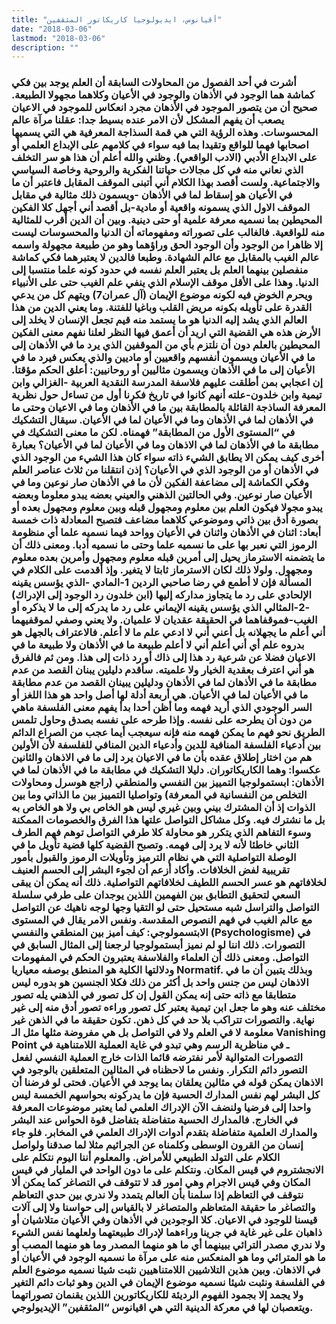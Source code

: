 ```yaml
---
title: "أقيانوس، ايديولوجيا كاريكاتور المثقفين"
date: "2018-03-06"
lastmod: "2018-03-06"
description: ""
---
```

### أشرت في أحد الفصول من المحاولات السابقة أن العلم يوجد بين فكي كماشة هما الوجود في الأذهان والوجود في الأعيان وكلاهما مجهولا الطبيعة. صحيح أن من يتصور الموجود في الأذهان مجرد انعكاس للموجود في الاعيان يصعب أن يفهم المشكل لأن الامر عنده بسيط جدا: عقلنا مرآة عالم المحسوسات. وهذه الرؤية التي هي قمة السذاجة المعرفية هي التي يسميها اصحابها فهما للواقع وتقيدا بما فيه سواء في كلامهم على الإبداع العلمي أو على الابداع الأدبي (الادب الواقعي). وظني والله أعلم أن هذا هو سر التخلف الذي نعاني منه في كل مجالات حياتنا الفكرية والروحية وخاصة السياسي والاجتماعية. ولست أقصد بهذا الكلام أني أتبنى الموقف المقابل فاعتبر أن ما في الأعيان هو إسقاط لما في الأذهان -ويسمون ذلك مثالية في مقابل الموقف الاول الذي يسمونه واقعية أو مادية-بل أقصد أني أجهل كلا الفكين المحيطين بما نسميه معرفة علمية أو حتى دينية. وبين أن الدين أقرب للمثالية منه للواقعية. فالغالب على تصوراته ومفهوماته أن الدنيا والمحسوسات ليست إلا ظاهرا من الوجود وأن الوجود الحق وراؤهما وهو من طبيعة مجهولة واسمه عالم الغيب بالمقابل مع عالم الشهادة. وطبعا فالدين لا يعتبرهما فكي كماشة منفصلين بينهما العلم بل يعتبر العلم نفسه في حدود كونه علما منتسبا إلى الدنيا. وهذا على الأقل موقف الإسلام الذي ينفي علم الغيب حتى على الأنبياء ويحرم الخوض فيه لكونه موضوع الإيمان (آل عمران7) ويتهم كل من يدعي القدرة على تأويله بكونه مريض القلب وباغيا للفتنة. وما يعني الدين من هذا العالم الذي يشد إليه الدنيا هو ما يستمد منه قيم تجعل الإنسان لا يخلد إلى الأرض هذه هي القضية التي اريد أن أعمق فيها النظر لعلنا نفهم معنى الفكين المحيطين بالعلم دون أن نلتزم بأي من الموقفين الذي يرد ما في الأذهان إلى ما في الأعيان ويسمون أنفسهم واقعيين أو ماديين والذي يعكس فيرد ما في الأعيان إلى ما في الأذهان ويسمون مثاليين أو روحانيين: أعلق الحكم مؤقتا. إن اعجابي بمن أطلقت عليهم فلاسفة المدرسة النقدية العربية -الغزالي وابن تيمية وابن خلدون-علته أنهم كانوا في تاريخ فكرنا أول من تساءل حول نظرية المعرفة الساذجة القائلة بالمطابقة بين ما في الأذهان وما في الاعيان وحتى ما في الأذهان لما في الأذهان وما في الأعيان لما في الأعيان. سيقال التشكيك في “المستوى الأول من المطابقة” فهمناه. لكن ما معنى التشكيك في مطابقة ما في الأذهان لما في الاذهان وما في الأعيان لما في الأعيان؟ بعبارة أخرى كيف يمكن الا يطابق الشيء ذاته سواء كان هذا الشيء من الوجود الذي في الأذهان أو من الوجود الذي في الأعيان؟ إذن انتقلنا من ثلاث عناصر العلم وفكي الكماشة إلى مضاعفة الفكين لأن ما في الأذهان صار نوعين وما في الأعيان صار نوعين. وفي الحالتين الذهني والعيني بعضه يبدو معلوما وبعضه يبدو مجولا فيكون العلم بين معلوم ومجهول قبله وبين معلوم ومجهول بعده أو بصورة أدق بين ذاتي وموضوعي كلاهما مضاعف فتصبح المعادلة ذات خمسة أبعاد: اثنان في الأذهان واثنان في الأعيان وواحد فيما نسميه علما أي منظومة الرموز التي نعبر بها على ما نسميه علما وحتى ما نسميه أدبا. ومعنى ذلك أن ما يتضمنه الاسترماز يحيل إلى أمرين قبله معلوم ومجهول وأمرين بعده معلوم ومجهول. ولولا ذلك لكان الاسترماز ثابتا لا يتغير. وإذ أقدمت على الكلام في المسألة فإن لا أطمع في رضا صاحبي الردين 1-المادي -الذي يؤسس يقينه الإلحادي على رد ما يتجاوز مداركه إليها (ابن خلدون رد الوجود إلى الإدراك) -2-المثالي الذي يؤسس يقينه الإيماني على رد ما يدركه إلى ما لا يذكره أو الغيب-فموقفاهما في الحقيقة عقديان لا علميان. ولا يعني وصفي لموقفيهما أني أعلم ما يجهلانه بل أعني أني لا ادعي علم ما لا أعلم. فالاعتراف بالجهل هو بدروه علم أي أني أعلم أني لا أعلم طبيعة ما في الأذهان ولا طبيعة ما في الاعيان فضلا عن شرعية رد هذا إلى ذاك أو رد ذات إلى هذا. ومن ثم فالفرق هو أني اعترف بعقدية الخيار ولا علميته. سأقدم دليلين يبنان القصد من عدم مطابقة ما في الأذهان لما في الأذهان ودليلين يبينان القصد من عدم مطابقة ما في الأعيان لما في الأعيان. هي أربعة أدلة لها أصل واحد هو هذا اللغز أو السر الوجودي الذي أريد فهمه وما أظن أحدا بدأ يفهم معنى الفلسفة ماهي من دون أن يطرحه على نفسه. وإذا طرحه على نفسه بصدق وحاول تلمس الطريق نحو فهم ما يمكن فهمه منه فإنه سيعجب أيما عجب من الصراع الدائم بين أدعياء الفلسفة المنافية للدين وأدعياء الدين المنافي للفلسفة لأن الأولين هم من اختار إطلاق عقده بأن ما في الاعيان يرد إلى ما في الاذهان والثانين عكسوا: وهما الكاريكاتوران. دليلا التشكيك في مطابقة ما في الأذهان لما في الأذهان: ابستمولوجيا التمييز بين النفسي والمنطقي (راجع هوسرل ومحاولات التخلص من النفسانية في المعرفة) وتواصليا التمييز بين ما الذاتي وما بين الذوات إذ أن المشترك بيني وبين غيري ليس هو الخاص بي ولا هو الخاص به بل ما نشترك فيه. وكل مشاكل التواصل علتها هذا الفرق والخصومات الممكنة وسوء التفاهم الذي يتكرر هو محاولة كلا طرفي التواصل توهم فهم الطرف الثاني خاطئا لأنه لا يرد إلى فهمه. وتصبح القضية كلها قضية تأويل ما في الوصلة التواصلية التي هي نظام الترميز وتأويلات الرموز والقبول بأمور تقريبية لفض الخلافات. وأكاد أزعم أن لجوء البشر إلى الحسم العنيف لخلافاتهم هو عسر الحسم اللطيف لخلافاتهم التواصلية. ذلك أنه يمكن أن يبقى السعي لتحقيق التطابق بين الفهمين اللذين يوجدان على طرفي سلسلة التواصل والتراسل شبه مستحيل حتى لو التقيا وجها لوجه ناهيك عن التواصل مع عالم الغيب في فهم النصوص المقدسة. ونفس الامر يقال في المستوى الابتسمولوجي: كيف أميز بين المنطقي والنفسي (Psychologisme) في التصورات. ذلك اننا لو لم نميز أبستمولوجيا لرجعنا إلى المثال السابق في التواصل. ومعنى ذلك أن العلماء والفلاسفة يعتبرون الحكم في المفهومات ودلالتها الكلية هو المنطق بوصفه معياريا Normatif. وبذلك يتبين أن ما في الاذهان ليس من جنس واحد بل أكثر من ذلك فكلا الجنسين هو بدوره ليس متطابقا مع ذاته حتى إنه يمكن القول إن كل تصور في الذهني يله تصور مختلف عنه وهو ما جعل ابن تيمية يعتبر كل تصور وراءه تصور أدق منه إلى غير نهاية. والتصورات تتراكب بلا حد في كل ذهن. تكون حقيقة ما في الذهن غير معلومة لا في العلم ولا في التواصل بل هي مفروضة مثلها مثل الـ Vanishing Point ـ في مناظرية الرسم وهي تبدو في غاية العملية اللامتناهية في التصورات المتوالية لأمر نفترضه قائما الذات خارج العملية النفسي لفعل التصور دائم التكرار. ونفس ما لاحظناه في المثالين المتعلقين بالوجود في الاذهان يمكن قوله في مثالين يعلقان بما يوجد في الأعيان. فحتى لو فرضنا أن كل البشر لهم نفس المدارك الحسية فإن ما يدركونه بحواسهم الخمسة ليس واحدا إلى فرضيا ولنضف الآن الإدراك العلمي لما يعتبر موضوعات المعرفة في الخارج. فالمدارك الحسية متفاضلة بتفاضل قوة الحواس عند البشر والمدارك العلمية متفاضلة بتقدم أدوات الإدراك العلمي في المخابر. فلو جاء إنسان من القرون الوسطى وكلمناه عن الجراثيم مثلا لما صدقنا ولواصل الكلام على التولد الطبيعي للأمراض. والمعلوم أننا اليوم نتكلم على الانجشتروم في قيس المكان. ونتكلم على ما دون الواحد في المليار في قيس المكان وفي قيس الاجرام وهي امور قد لا تتوقف في التصاغر كما يمكن ألا نتوقف في التعاظم إذا سلمنا بأن العالم يتمدد ولا ندري بين حدي التعاظم والتصاغر ما حقيقة المتعاظم والمتصاغر لا بالقياس إلى حواسنا ولا إلى آلات قيسنا للوجود في الاعيان. كلا الوجودين في الأذهان وفي الأعيان متلاشيان أو ذاهبان على غير غاية في جرينا وراءهما لإدراك طبيعتهما ولعلهما نفس الشيء ولا ندري مصدر الترائي ببينهما أي ما هو منهما المصدر وما هو منهما المصب أو ما هو المترائي وما هو المنعكس منه على مرآة ما نسميه الوجود في الأعيان أو في الاذهان. وبين هذين التلاشيين اللامتناهيين نثبت شيئا نسميه موضوع العلم في الفلسفة ونثبت شيئا نسميه موضوع الإيمان في الدين وهو ثبات دائم التغير ولا يجمد إلا بجمود الفهوم الرديئة للكاريكاتورين اللذين يقنمان تصوراتهما ويتعصبان لها في معركة الدينية التي هي اقيانوس “المثقفين” الإيديولوجي.

###